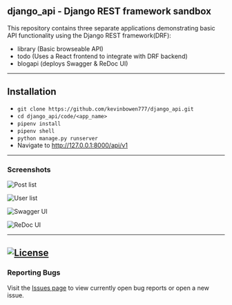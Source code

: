 ## django_api - Django REST framework sandbox

This repository contains three separate applications demonstrating basic
API functionality using the Django REST framework(DRF):

 - library (Basic browseable API)
 - todo (Uses a React frontend to integrate with DRF backend)
 - blogapi (deploys Swagger & ReDoc UI)

---
## Installation

 - `git clone https://github.com/kevinbowen777/django_api.git`
 - `cd django_api/code/<app_name>`
 - `pipenv install`
 - `pipenv shell`
 - `python manage.py runserver`
 - Navigate to http://127.0.0.1:8000/api/v1

---
### Screenshots
![Post list](https://github.com/kevinbowen777/django_api/blob/master/images/drf_post_list.png)

![User list](https://github.com/kevinbowen777/django_api/blob/master/images/drf_user_list.png)

![Swagger UI](https://github.com/kevinbowen777/django_api/blob/master/images/drf_swagger_ui.png)

![ReDoc UI](https://github.com/kevinbowen777/django_api/blob/master/images/drf_redoc_ui.png)

---
[![License](https://img.shields.io/badge/license-MIT-green)](https://github.com/kevinbowen777/django_api/blob/master/LICENSE)
---
### Reporting Bugs

   Visit the [Issues page](https://github.com/kevinbowen777/django_api/issues)
      to view currently open bug reports or open a new issue.
